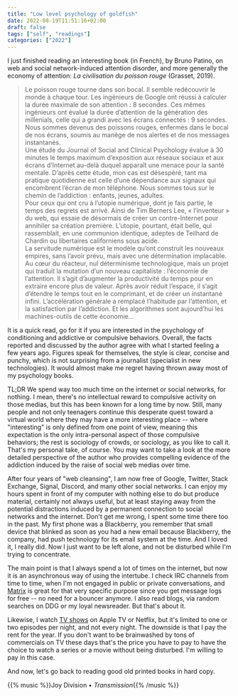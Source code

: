 ```yaml
---
title: "Low level psychology of goldfish"
date: 2022-08-19T11:51:16+02:00
draft: false
tags: ["self", "readings"]
categories: ["2022"]
---
```


I just finished reading an interesting book (in French), by Bruno Patino, on web and social network-induced attention disorder, and more generally the economy of attention: _La civilisation du poisson rouge_ (Grasset, 2019).

> Le poisson rouge tourne dans son bocal. Il semble redécouvrir le monde à chaque tour. Les ingénieurs de Google ont réussi à calculer la durée maximale de son attention : 8 secondes. Ces mêmes ingénieurs ont évalué la durée d’attention de la génération des millenials, celle qui a grandi avec les écrans connectés : 9 secondes. Nous sommes devenus des poissons rouges, enfermés dans le bocal de nos écrans, soumis au manège de nos alertes et de nos messages instantanés.<br>
> Une étude du Journal of Social and Clinical Psychology évalue à 30 minutes le temps maximum d’exposition aux réseaux sociaux et aux écrans d’Internet au-delà duquel apparaît une menace pour la santé mentale. D’après cette étude, mon cas est désespéré, tant ma pratique quotidienne est celle d’une dépendance aux signaux qui encombrent l’écran de mon téléphone. Nous sommes tous sur le chemin de l’addiction : enfants, jeunes, adultes.<br>
> Pour ceux qui ont cru à l’utopie numérique, dont je fais partie, le temps des regrets est arrivé. Ainsi de Tim Berners Lee, « l’inventeur » du web, qui essaie de désormais de créer un contre-Internet pour annihiler sa création première. L’utopie, pourtant, était belle, qui rassemblait, en une communion identique, adeptes de Teilhard de Chardin ou libertaires californiens sous acide.<br>
> La servitude numérique est le modèle qu’ont construit les nouveaux empires, sans l’avoir prévu, mais avec une détermination implacable. Au cœur du réacteur, nul déterminisme technologique, mais un projet qui traduit la mutation d’un nouveau capitaliste : l’économie de l’attention. Il s’agit d’augmenter la productivité du temps pour en extraire encore plus de valeur. Après avoir réduit l’espace, il s’agit d’étendre le temps tout en le comprimant, et de créer un instantané infini. L’accélération générale a remplacé l’habitude par l’attention, et la satisfaction par l’addiction. Et les algorithmes sont aujourd’hui les machines-outils de cette économie...

It is a quick read, go for it if you are interested in the psychology of conditioning and addictive or compulsive behaviors. Overall, the facts reported and discussed by the author agree with what I started feeling a few years ago. Figures speak for themselves, the style is clear, concise and punchy, which is not surprising from a journalist (specialist in new technologies). It would almost make me regret having thrown away most of my psychology books.

TL;DR We spend way too much time on the internet or social networks, for nothing. I mean, there's no intellectual reward to compulsive activity on those medias, but this has been known for a long time by now. Still, many people and not only teenagers continue this desperate quest toward a virtual world where they may have a more interesting place -- where "interesting" is only defined from one point of view, meaning this expectation is the only intra-personal aspect of those compulsive behaviors; the rest is sociology of crowds, or sociology, as you like to call it. That's my personal take, of course. You may want to take a look at the more detailed perspective of the author who provides compelling evidence of the addiction induced by the raise of social web medias over time.

After four years of "web cleansing", I am now free of Google, Twitter, Stack Exchange, Signal, Discord, and many other social networks. I can enjoy my hours spent in front of my computer with nothing else to do but produce material, certainly not always useful, but at least staying away from the potential distractions induced by a permanent connection to social networks and the internet. Don't get me wrong, I spent some time there too in the past. My first phone was a Blackberry, you remember that small device that blinked as soon as you had a new email because Blackberry, the company, had push technology for its email system at the time. And I loved it, I really did. Now I just want to be left alone, and not be disturbed while I'm trying to concentrate.

The main point is that I always spend a lot of times on the internet, but now it is an asynchronous way of using the intertube. I check IRC channels from time to time, when I'm not engaged in public or private conversations, and [Matrix] is great for that very specific purpose since you get message logs for free -- no need for a bouncer anymore. I also read blogs, via random searches on DDG or my loyal newsreader. But that's about it.

Likewise, I watch [TV shows] on Apple TV or Netflix, but it's limited to one or two episodes per night, and not every night. The downside is that I pay the rent for the year. If you don't want to be brainwashed by tons of commercials on TV these days that's the price you have to pay to have the choice to watch a series or a movie without being disturbed. I'm willing to pay in this case.

And now, let's go back to reading good old printed books in hard copy.

{{% music %}}Joy Division • _Transmission_{{% /music %}}

[matrix]: /post/back-to-matrix/
[tv shows]: /articles/movies/
